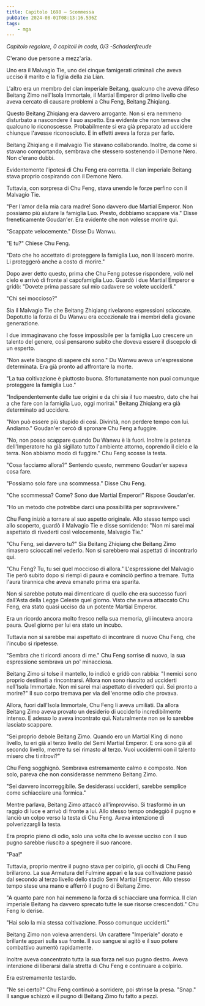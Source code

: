 ```yaml
---
title: Capitolo 1698 – Scommessa
pubDate: 2024-08-01T08:13:16.536Z
tags:
    - mga
---
```



<em>Capitolo regolare,
0 capitoli in coda, 0/3
-Schadenfreude</em>


C'erano due persone a mezz'aria.


Uno era il Malvagio Tie, uno dei cinque famigerati criminali che aveva ucciso il marito e la figlia della zia Lian.


L'altro era un membro del clan imperiale Beitang, qualcuno che aveva difeso Beitang Zimo nell'Isola Immortale, il Martial Emperor di primo livello che aveva cercato di causare problemi a Chu Feng, Beitang Zhiqiang.


Questo Beitang Zhiqiang era davvero arrogante. Non si era nemmeno disturbato a nascondere il suo aspetto. Era evidente che non temeva che qualcuno lo riconoscesse. Probabilmente si era già preparato ad uccidere chiunque l'avesse riconosciuto. E in effetti aveva la forza per farlo.


Beitang Zhiqiang e il malvagio Tie stavano collaborando. Inoltre, da come si stavano comportando, sembrava che stessero sostenendo il Demone Nero. Non c'erano dubbi.


Evidentemente l'ipotesi di Chu Feng era corretta. Il clan imperiale Beitang stava proprio cospirando con il Demone Nero.


Tuttavia, con sorpresa di Chu Feng, stava unendo le forze perfino con il Malvagio Tie.


"Per l'amor della mia cara madre! Sono davvero due Martial Emperor. Non possiamo più aiutare la famiglia Luo. Presto, dobbiamo scappare via." Disse freneticamente Goudan'er. Era evidente che non volesse morire qui.


"Scappate velocemente." Disse Du Wanwu.


"E tu?" Chiese Chu Feng.


"Dato che ho accettato di proteggere la famiglia Luo, non li lascerò morire. Li proteggerò anche a costo di morire."


Dopo aver detto questo, prima che Chu Feng potesse rispondere, volò nel cielo e arrivò di fronte al capofamiglia Luo. Guardò i due Martial Emperor e gridò: "Dovete prima passare sul mio cadavere se volete ucciderli."


"Chi sei moccioso?"


Sia il Malvagio Tie che Beitang Zhiqiang rivelarono espressioni scioccate. Dopotutto la forza di Du Wanwu era eccezionale tra i membri della giovane generazione.


I due immaginavano che fosse impossibile per la famiglia Luo crescere un talento del genere, così pensarono subito che doveva essere il discepolo di un esperto.


"Non avete bisogno di sapere chi sono." Du Wanwu aveva un'espressione determinata. Era già pronto ad affrontare la morte.


"La tua coltivazione è piuttosto buona. Sfortunatamente non puoi comunque proteggere la famiglia Luo."


"Indipendentemente dalle tue origini e da chi sia il tuo maestro, dato che hai a che fare con la famiglia Luo, oggi morirai." Beitang Zhiqiang era già determinato ad uccidere.


"Non può essere più stupido di così. Divinità, non perdere tempo con lui. Andiamo." Goudan'er cercò di spronare Chu Feng a fuggire.


"No, non posso scappare quando Du Wanwu è là fuori. Inoltre la potenza dell'Imperatore ha già sigillato tutto l'ambiente attorno, coprendo il cielo e la terra. Non abbiamo modo di fuggire." Chu Feng scosse la testa.


"Cosa facciamo allora?" Sentendo questo, nemmeno Goudan'er sapeva cosa fare.


"Possiamo solo fare una scommessa." Disse Chu Feng.


"Che scommessa? Come? Sono due Martial Emperor!" Rispose Goudan'er.


"Ho un metodo che potrebbe darci una possibilità per sopravvivere."


Chu Feng iniziò a tornare al suo aspetto originale. Allo stesso tempo uscì allo scoperto, guardò il Malvagio Tie e disse sorridendo: "Non mi sarei mai aspettato di rivederti così velocemente, Malvagio Tie."


"Chu Feng, sei davvero tu?" Sia Beitang Zhiqiang che Beitang Zimo rimasero scioccati nel vederlo. Non si sarebbero mai aspettati di incontrarlo qui.


"Chu Feng? Tu, tu sei quel moccioso di allora." L'espressione del Malvagio Tie però subito dopo si riempì di paura e cominciò perfino a tremare. Tutta l'aura tirannica che aveva emanato prima era sparita.


Non si sarebbe potuto mai dimenticare di quello che era successo fuori dall'Asta della Legge Celeste quel giorno. Visto che aveva attaccato Chu Feng, era stato quasi ucciso da un potente Martial Emperor.


Era un ricordo ancora molto fresco nella sua memoria, gli incuteva ancora paura. Quel giorno per lui era stato un incubo.


Tuttavia non si sarebbe mai aspettato di incontrare di nuovo Chu Feng, che l'incubo si ripetesse.


"Sembra che ti ricordi ancora di me." Chu Feng sorrise di nuovo, la sua espressione sembrava un po' minacciosa.


Beitang Zimo si tolse il mantello, lo indicò e gridò con rabbia: "I nemici sono proprio destinati a rincontrarsi. Allora non sono riuscito ad ucciderti nell'Isola Immortale. Non mi sarei mai aspettato di rivederti qui. Sei pronto a morire?" Il suo corpo tremava per via dell'enorme odio che provava.


Allora, fuori dall'Isola Immortale, Chu Feng li aveva umiliati. Da allora Beitang Zimo aveva provato un desiderio di ucciderlo incredibilmente intenso. E adesso lo aveva incontrato qui. Naturalmente non se lo sarebbe lasciato scappare.


"Sei proprio debole Beitang Zimo. Quando ero un Martial King di nono livello, tu eri già al terzo livello del Semi Martial Emperor. E ora sono già al secondo livello, mentre tu sei rimasto al terzo. Vuoi uccidermi con il talento misero che ti ritrovi?"


Chu Feng sogghignò. Sembrava estremamente calmo e composto. Non solo, pareva che non considerasse nemmeno Beitang Zimo.


"Sei davvero incorreggibile. Se desiderassi ucciderti, sarebbe semplice come schiacciare una formica."


Mentre parlava, Beitang Zimo attaccò all'improvviso. Si trasformò in un raggio di luce e arrivò di fronte a lui. Allo stesso tempo ondeggiò il pugno e lanciò un colpo verso la testa di Chu Feng. Aveva intenzione di polverizzargli la testa.


Era proprio pieno di odio, solo una volta che lo avesse ucciso con il suo pugno sarebbe riuscito a spegnere il suo rancore.


"Paa!"


Tuttavia, proprio mentre il pugno stava per colpirlo, gli occhi di Chu Feng brillarono. La sua Armatura del Fulmine apparì e la sua coltivazione passò dal secondo al terzo livello dello stadio Semi Martial Emperor. Allo stesso tempo stese una mano e afferrò il pugno di Beitang Zimo.


"A quanto pare non hai nemmeno la forza di schiacciare una formica. Il clan imperiale Beitang ha davvero sprecato tutte le sue risorse crescendoti." Chu Feng lo derise.


"Hai solo la mia stessa coltivazione. Posso comunque ucciderti."


Beitang Zimo non voleva arrendersi. Un carattere "Imperiale" dorato e brillante apparì sulla sua fronte. Il suo sangue si agitò e il suo potere combattivo aumentò rapidamente.


Inoltre aveva concentrato tutta la sua forza nel suo pugno destro. Aveva intenzione di liberarsi dalla stretta di Chu Feng e continuare a colpirlo.


Era estremamente testardo.


"Ne sei certo?" Chu Feng continuò a sorridere, poi strinse la presa. "Snap." Il sangue schizzò e il pugno di Beitang Zimo fu fatto a pezzi.
                                


                                



